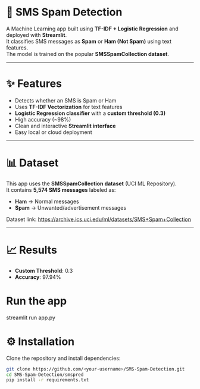 # 📱 SMS Spam Detection

A Machine Learning app built using **TF-IDF + Logistic Regression** and deployed with **Streamlit**.  
It classifies SMS messages as **Spam** or **Ham (Not Spam)** using text features.  
The model is trained on the popular **SMSSpamCollection dataset**.

---

# ✨ Features
- Detects whether an SMS is Spam or Ham
- Uses **TF-IDF Vectorization** for text features
- **Logistic Regression classifier** with a **custom threshold (0.3)**
- High accuracy (~98%)
- Clean and interactive **Streamlit interface**
- Easy local or cloud deployment

---

# 📊 Dataset
This app uses the **SMSSpamCollection dataset** (UCI ML Repository).  
It contains **5,574 SMS messages** labeled as:
- **Ham** → Normal messages  
- **Spam** → Unwanted/advertisement messages  

Dataset link: https://archive.ics.uci.edu/ml/datasets/SMS+Spam+Collection  

---

# 📈 Results
- **Custom Threshold**: 0.3  
- **Accuracy**: 97.94%  

# Run the app

streamlit run app.py

# ⚙️ Installation
Clone the repository and install dependencies:
```bash
git clone https://github.com/<your-username>/SMS-Spam-Detection.git
cd SMS-Spam-Detection/smspred
pip install -r requirements.txt


